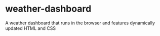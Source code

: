 # weather-dashboard
A weather dashboard that runs in the browser and features dynamically updated HTML and CSS

